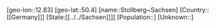 ﻿---
location: [50.4,12.83]
type: City
tags:
- geo/City


SpocWebEntityId: 34582
isDeleted: false
confidential: public

---
[geo-lon::12.83]
[geo-lat::50.4]
[name::Stollberg~Sachsen]
[Country::[[Germany]]]
[State:[[../../Sachsen]]]]
[Population::]
[Unknown::]

